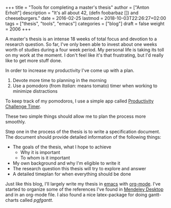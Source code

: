 +++
title = "Tools for completing a master's thesis"
author = ["Anton Erholt"]
description = "It's all about 42, (defn foobarbaz []) and cheeseburgers."
date = 2016-02-25
lastmod = 2018-10-03T22:26:27+02:00
tags = ["thesis", "tools", "emacs"]
categories = ["blog"]
draft = false
weight = 2006
+++

A master's thesis is an intense 18 weeks of total focus and devotion
to a research question. So far, I've only been able to invest about
one weeks worth of studies during a four week period. My personal life
is taking its toll on my work at the moment. I don't feel like it's
that frustrating, but I'd really like to get more stuff done.

In order to increase my productivity I've come up with a plan.

1.  Devote more time to planning in the morning
2.  Use a pomodoro (from _Italian:_ means tomato) timer when working to
    minimize distractions

To keep track of my pomodoros, I use a simple app called [Productivity
Challenge Timer](https://play.google.com/store/apps/details?id=com.wlxd.pomochallenge).

These two simple things should allow me to plan the process more
smoothly.

Step one in the process of the thesis is to write a specification
document. The document should provide detailed information of the
following things:

-   The goals of the thesis, what I hope to achieve
    -   Why it is important
    -   To whom is it important
-   My own background and why I'm eligible to write it
-   The research question this thesis will try to explore and answer
-   A detailed timeplan for when everything should be done

Just like this blog, I'll largely write my thesis in [emacs](https://www.gnu.org/software/emacs/) with
[org-mode](http://orgmode.org/). I've started to organize some of the references I've found
in [Mendeley Desktop](https://www.mendeley.com/) and in an org-mode file. I also found a nice
latex-package for doing gantt-charts called _pgfgantt_.

